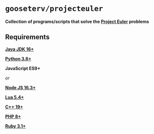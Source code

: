 # `gooseterv/projecteuler`
**Collection of programs/scripts that solve the [Project Euler](https://projecteuler.net/) problems**
<br>


## Requirements

**[Java JDK 16+](https://www.java.com/download/)**

**[Python 3.6+](https://www.python.org/downloads/)**

**JavaScript ES9+**
<br>

*or*

**[Node JS 16.3+](https://nodejs.org/en/download/)**

**[Lua 5.4+](https://www.lua.org/download.html)**

**[C++ 19+](https://gcc.gnu.org/)**

**[PHP 8+](https://www.php.net/downloads.php)**

**[Ruby 3.1+](https://www.ruby-lang.org/en/downloads/)**





